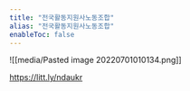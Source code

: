 ```yaml
---
title: "전국활동지원사노동조합"
alias: "전국활동지원사노동조합"
enableToc: false
---
```

![[media/Pasted image 20220701010134.png]]

https://litt.ly/ndaukr